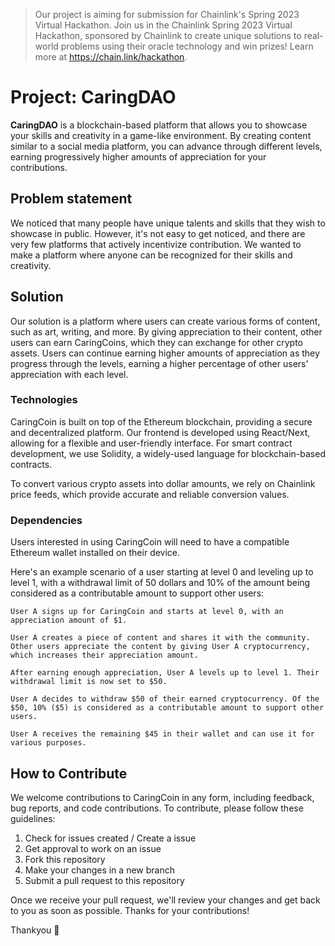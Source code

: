 > Our project is aiming for submission for Chainlink's Spring 2023 Virtual Hackathon. Join us in the Chainlink Spring 2023 Virtual Hackathon, sponsored by Chainlink to create unique solutions to real-world problems using their oracle technology and win prizes! Learn more at https://chain.link/hackathon.

# Project: CaringDAO
**CaringDAO** is a blockchain-based platform that allows you to showcase your skills and creativity in a game-like environment. By creating content similar to a social media platform, you can advance through different levels, earning progressively higher amounts of appreciation for your contributions.

## Problem statement
We noticed that many people have unique talents and skills that they wish to showcase in public. However, it's not easy to get noticed, and there are very few platforms that actively incentivize contribution. We wanted to make a platform where anyone can be recognized for their skills and creativity.

## Solution
Our solution is a platform where users can create various forms of content, such as art, writing, and more. By giving appreciation to their content, other users can earn CaringCoins, which they can exchange for other crypto assets. Users can continue earning higher amounts of appreciation as they progress through the levels, earning a higher percentage of other users' appreciation with each level.

### Technologies
CaringCoin is built on top of the Ethereum blockchain, providing a secure and decentralized platform. Our frontend is developed using React/Next, allowing for a flexible and user-friendly interface. For smart contract development, we use Solidity, a widely-used language for blockchain-based contracts.

To convert various crypto assets into dollar amounts, we rely on Chainlink price feeds, which provide accurate and reliable conversion values.

### Dependencies
Users interested in using CaringCoin will need to have a compatible Ethereum wallet installed on their device.

Here's an example scenario of a user starting at level 0 and leveling up to level 1, with a withdrawal limit of 50 dollars and 10% of the amount being considered as a contributable amount to support other users:

    User A signs up for CaringCoin and starts at level 0, with an appreciation amount of $1.

    User A creates a piece of content and shares it with the community. Other users appreciate the content by giving User A cryptocurrency, which increases their appreciation amount.

    After earning enough appreciation, User A levels up to level 1. Their withdrawal limit is now set to $50.

    User A decides to withdraw $50 of their earned cryptocurrency. Of the $50, 10% ($5) is considered as a contributable amount to support other users.

    User A receives the remaining $45 in their wallet and can use it for various purposes.

<!-- Installation and Usage
To run CaringCoin, clone this repository and install the project dependencies using npm. Once installed, you can run the application from a terminal window using the command npm start.

Additional Resources
To learn more about how to use CaringCoin, including how to create content and earn rewards, please refer to our documentation site at https://[insert URL here]. If you have any questions or need help using the platform, don't hesitate to contact us at [insert email here].

License
CaringCoin is licensed under the MIT License. -->

## How to Contribute
We welcome contributions to CaringCoin in any form, including feedback, bug reports, and code contributions. To contribute, please follow these guidelines:

1. Check for issues created / Create a issue
1. Get approval to work on an issue
1. Fork this repository
1. Make your changes in a new branch
1. Submit a pull request to this repository

Once we receive your pull request, we'll review your changes and get back to you as soon as possible. Thanks for your contributions!

Thankyou 🐾
